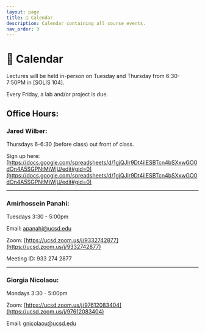 ```yaml
---
layout: page
title: 📆 Calendar
description: Calendar containing all course events.
nav_order: 3
---
```


# 📆 Calendar

Lectures will be held in-person on Tuesday and Thursday from 6:30-7:50PM in
[SOLIS 104].

Every Friday, a lab and/or project is due.

## Office Hours:

### Jared Wilber:

Thursdays 6-6:30 (before class) out front of class.

Sign up here: [https://docs.google.com/spreadsheets/d/1gjQJIr9Dt4iIESBTcn4bSXxwGO0dOn4A5SGPNtMiWjU/edit#gid=0](https://docs.google.com/spreadsheets/d/1gjQJIr9Dt4iIESBTcn4bSXxwGO0dOn4A5SGPNtMiWjU/edit#gid=0)

---

### Amirhossein Panahi:

Tuesdays 3:30 - 5:00pm

Email: apanahi@ucsd.edu

Zoom: [https://ucsd.zoom.us/j/9332742877](https://ucsd.zoom.us/j/9332742877)

Meeting ID: 933 274 2877

---

### Giorgia Nicolaou:

Mondays 3:30 - 5:00pm

Zoom: [https://ucsd.zoom.us/j/97612083404](https://ucsd.zoom.us/j/97612083404)

Email: gnicolaou@ucsd.edu
